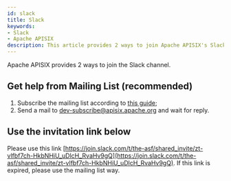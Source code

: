 ```yaml
---
id: slack
title: Slack
keywords:
- Slack
- Apache APISIX
description: This article provides 2 ways to join Apache APISIX's Slack channel.
---
```


Apache APISIX provides 2 ways to join the Slack channel.

## Get help from Mailing List (recommended)

1. Subscribe the mailing list according to [this guide](subscribe-guide.md);
2. Send a mail to [dev-subscribe@apisix.apache.org](mailto:dev-subscribe@apisix.apache.org) and wait for reply.

## Use the invitation link below

Please use this link [https://join.slack.com/t/the-asf/shared_invite/zt-vlfbf7ch-HkbNHiU_uDlcH_RvaHv9gQ](https://join.slack.com/t/the-asf/shared_invite/zt-vlfbf7ch-HkbNHiU_uDlcH_RvaHv9gQ). If this link is expired, please use the mailing list way.